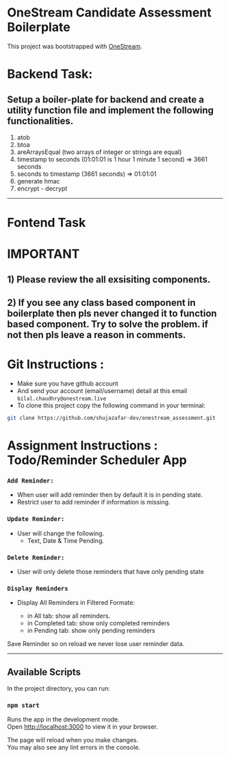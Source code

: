 # OneStream Candidate Assessment Boilerplate

This project was bootstrapped with [OneStream](https://onestream.live).

# Backend Task:

## Setup a boiler-plate for backend and create a utility function file and implement the following functionalities.

1) atob
2) btoa
3) areArraysEqual (two arrays of integer or strings are equal)
4) timestamp to seconds (01:01:01 is 1 hour 1 minute 1 second) => 3661 seconds
5) seconds to timestamp (3661 seconds) => 01:01:01
6) generate hmac
7) encrypt - decrypt


<hr />

# Fontend Task

# IMPORTANT

## 1) Please review the all exsisiting components.
## 2) If you see any class based component in boilerplate then pls never changed it to function based component.  Try to solve the problem. if not then pls leave a reason in comments.

# Git Instructions : 

- Make sure you have github account
- And send your account (email/username) detail at this email  ``bilal.chaudhry@onestream.live``
- To clone this project copy the following command in your terminal:
```bash
git clone https://github.com/shujazafar-dev/onestream_assessment.git
```


# Assignment Instructions : Todo/Reminder Scheduler App

### `Add Reminder:` 
    
- When user will add reminder then by default it is in pending state. 
- Restrict user to add reminder if information is missing.
### `Update Reminder:` 
- User will change the following.
    -  Text, Date & Time Pending.
### `Delete Reminder:`
- User will only  delete those reminders that have only pending state 


### `Display Reminders `

-  Display All Reminders in Filtered Formate:

    - in All tab: show all reminders.
    - in Completed tab: show only completed reminders
    - in Pending tab:  show only pending reminders

Save Reminder so on reload we never lose user reminder data.

---
## Available Scripts

In the project directory, you can run:

### `npm start`

Runs the app in the development mode.\
Open [http://localhost:3000](http://localhost:3000) to view it in your browser.

The page will reload when you make changes.\
You may also see any lint errors in the console.

